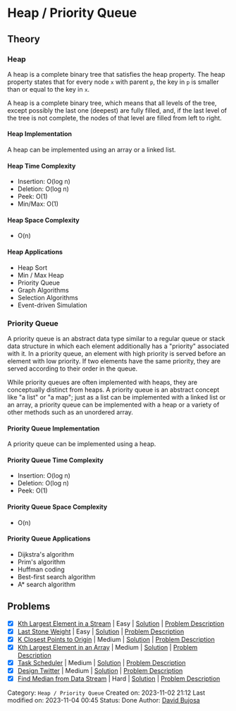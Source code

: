 # Heap / Priority Queue

## Theory

### Heap

A heap is a complete binary tree that satisfies the heap property. The heap property states that for every node `x` with parent `p`, the key in `p` is smaller than or equal to the key in `x`.

A heap is a complete binary tree, which means that all levels of the tree, except possibly the last one (deepest) are fully filled, and, if the last level of the tree is not complete, the nodes of that level are filled from left to right.

#### Heap Implementation

A heap can be implemented using an array or a linked list.

#### Heap Time Complexity

- Insertion: O(log n)
- Deletion: O(log n)
- Peek: O(1)
- Min/Max: O(1)

#### Heap Space Complexity

- O(n)

#### Heap Applications

- Heap Sort
- Min / Max Heap
- Priority Queue
- Graph Algorithms
- Selection Algorithms
- Event-driven Simulation

### Priority Queue

A priority queue is an abstract data type similar to a regular queue or stack data structure in which each element additionally has a "priority" associated with it. In a priority queue, an element with high priority is served before an element with low priority. If two elements have the same priority, they are served according to their order in the queue.

While priority queues are often implemented with heaps, they are conceptually distinct from heaps. A priority queue is an abstract concept like "a list" or "a map"; just as a list can be implemented with a linked list or an array, a priority queue can be implemented with a heap or a variety of other methods such as an unordered array.


#### Priority Queue Implementation

A priority queue can be implemented using a heap.

#### Priority Queue Time Complexity

- Insertion: O(log n)
- Deletion: O(log n)
- Peek: O(1)

#### Priority Queue Space Complexity

- O(n)

#### Priority Queue Applications

- Dijkstra's algorithm
- Prim's algorithm
- Huffman coding
- Best-first search algorithm
- A* search algorithm

## Problems

- [x] [Kth Largest Element in a Stream](https://leetcode.com/problems/kth-largest-element-in-a-stream/) | Easy | [Solution](../../../src/easy/kth_largest_element_in_a_stream.rs) | [Problem Description](../../../src/easy/readme.md#703-kth-largest-element-in-a-stream)
- [x] [Last Stone Weight](https://leetcode.com/problems/last-stone-weight/) | Easy | [Solution](../../../src/easy/last_stone_weight.rs) | [Problem Description](../../../src/easy/readme.md#1046-last-stone-weight)
- [x] [K Closest Points to Origin](https://leetcode.com/problems/k-closest-points-to-origin/) | Medium | [Solution](../../../src/medium/k_closest_points_to_origin.rs) | [Problem Description](../../../src/medium/readme.md#973-k-closest-points-to-origin)
- [x] [Kth Largest Element in an Array](https://leetcode.com/problems/kth-largest-element-in-an-array/) | Medium | [Solution](../../../src/medium/kth_largest_element_in_an_array.rs) | [Problem Description](../../../src/medium/readme.md#215-kth-largest-element-in-an-array)
- [x] [Task Scheduler](https://leetcode.com/problems/task-scheduler/) | Medium | [Solution](../../../src/medium/task_scheduler.rs) | [Problem Description](../../../src/medium/readme.md#621-task-scheduler)
- [x] [Design Twitter](https://leetcode.com/problems/design-twitter/) | Medium | [Solution](../../../src/medium/design_twitter.rs) | [Problem Description](../../../src/medium/readme.md#355-design-twitter)
- [x] [Find Median from Data Stream](https://leetcode.com/problems/find-median-from-data-stream/) | Hard | [Solution](../../../src/hard/find_median_from_data_stream.rs) | [Problem Description](../../../src/hard/readme.md#295-find-median-from-data-stream)

Category: `Heap / Priority Queue`
Created on: 2023-11-02 21:12
Last modified on: 2023-11-04 00:45
Status: Done
Author: [David Bujosa](https://github.com/bujosa)